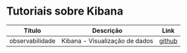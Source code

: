 # Tutoriais sobre Kibana

Título | Descrição | Link
:----------: | :----------: | :----------:
observabilidade | Kibana - Visualização de dados | [github](https://github.com/liliannss/observabilidade#kibana)
